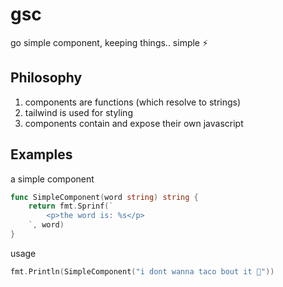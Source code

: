 # gsc

go simple component, keeping things.. simple ⚡

## Philosophy

1. components are functions (which resolve to strings)
2. tailwind is used for styling
3. components contain and expose their own javascript


## Examples

a simple component
```go
func SimpleComponent(word string) string {
    return fmt.Sprinf(`
        <p>the word is: %s</p>
    `, word)
}
```

usage
```go
fmt.Println(SimpleComponent("i dont wanna taco bout it 🌮"))
```